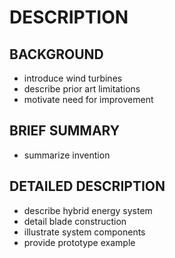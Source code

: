 # DESCRIPTION

## BACKGROUND

- introduce wind turbines
- describe prior art limitations
- motivate need for improvement

## BRIEF SUMMARY

- summarize invention

## DETAILED DESCRIPTION

- describe hybrid energy system
- detail blade construction
- illustrate system components
- provide prototype example

